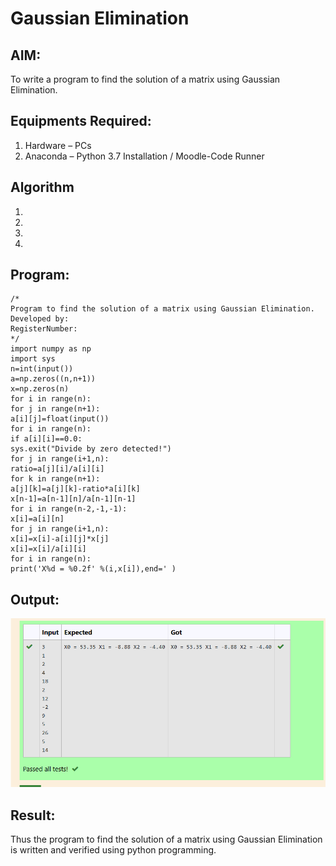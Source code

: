 # Gaussian Elimination

## AIM:
To write a program to find the solution of a matrix using Gaussian Elimination.

## Equipments Required:
1. Hardware – PCs
2. Anaconda – Python 3.7 Installation / Moodle-Code Runner

## Algorithm
1. 
2. 
3. 
4. 

## Program:
```
/*
Program to find the solution of a matrix using Gaussian Elimination.
Developed by:
RegisterNumber:
*/
import numpy as np
import sys
n=int(input())
a=np.zeros((n,n+1))
x=np.zeros(n)
for i in range(n):
for j in range(n+1):
a[i][j]=float(input())
for i in range(n):
if a[i][i]==0.0:
sys.exit("Divide by zero detected!")
for j in range(i+1,n):
ratio=a[j][i]/a[i][i]
for k in range(n+1):
a[j][k]=a[j][k]-ratio*a[i][k]
x[n-1]=a[n-1][n]/a[n-1][n-1]
for i in range(n-2,-1,-1):
x[i]=a[i][n]
for j in range(i+1,n):
x[i]=x[i]-a[i][j]*x[j]
x[i]=x[i]/a[i][i]
for i in range(n):
print('X%d = %0.2f' %(i,x[i]),end=' )
```
## Output:
![output](./de.png)

## Result:
Thus the program to find the solution of a matrix using Gaussian Elimination is written and verified using python programming.

